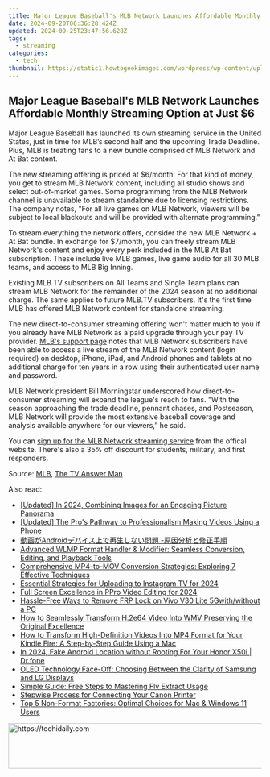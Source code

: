 ```yaml
---
title: Major League Baseball's MLB Network Launches Affordable Monthly Streaming Option at Just $6
date: 2024-09-20T06:36:28.424Z
updated: 2024-09-25T23:47:56.628Z
tags:
  - streaming
categories:
  - tech
thumbnail: https://static1.howtogeekimages.com/wordpress/wp-content/uploads/2024/07/mlb.jpg
---
```


## Major League Baseball's MLB Network Launches Affordable Monthly Streaming Option at Just $6

Major League Baseball has launched its own streaming service in the United States, just in time for MLB’s second half and the upcoming Trade Deadline. Plus, MLB is treating fans to a new bundle comprised of MLB Network and At Bat content.

 The new streaming offering is priced at $6/month. For that kind of money, you get to stream MLB Network content, including all studio shows and select out-of-market games. Some programming from the MLB Network channel is unavailable to stream standalone due to licensing restrictions. The company notes, "For all live games on MLB Network, viewers will be subject to local blackouts and will be provided with alternate programming."

 To stream everything the network offers, consider the new MLB Network + At Bat bundle. In exchange for $7/month, you can freely stream MLB Network's content and enjoy every perk included in the MLB At Bat subscription. These include live MLB games, live game audio for all 30 MLB teams, and access to MLB Big Inning.

 Existing MLB.TV subscribers on All Teams and Single Team plans can stream MLB Network for the remainder of the 2024 season at no additional charge. The same applies to future MLB.TV subscribers. It's the first time MLB has offered MLB Network content for standalone streaming.

 The new direct-to-consumer streaming offering won't matter much to you if you already have MLB Network as a paid upgrade through your pay TV provider. [MLB's support page](https://www.mlb.com/network/about/live-streaming-faq) notes that MLB Network subscribers have been able to access a live stream of the MLB Network content (login required) on desktop, iPhone, iPad, and Android phones and tablets at no additional charge for ten years in a row using their authenticated user name and password.

 MLB Network president Bill Morningstar underscored how direct-to-consumer streaming will expand the league's reach to fans. "With the season approaching the trade deadline, pennant chases, and Postseason, MLB Network will provide the most extensive baseball coverage and analysis available anywhere for our viewers,” he said.

 You can [sign up for the MLB Network streaming service](https://www.mlb.com/live-stream-games/subscribe) from the offical website. There's also a 35% off discount for students, military, and first responders.

 Source: [MLB](https://www.mlb.com/press-release/mlb-network-launches-direct-to-consumer-offering-beginning-wednesday-july-24), [The TV Answer Man](https://tvanswerman.com/2024/07/24/mlb-network-now-available-via-streaming-for-5-99-a-month/)

<ins class="adsbygoogle"
     style="display:block"
     data-ad-format="autorelaxed"
     data-ad-client="ca-pub-7571918770474297"
     data-ad-slot="1223367746"></ins>

<ins class="adsbygoogle"
     style="display:block"
     data-ad-client="ca-pub-7571918770474297"
     data-ad-slot="8358498916"
     data-ad-format="auto"
     data-full-width-responsive="true"></ins>

<span class="atpl-alsoreadstyle">Also read:</span>
<div><ul>
<li><a href="https://article-posts.techidaily.com/updated-in-2024-combining-images-for-an-engaging-picture-panorama/"><u>[Updated] In 2024, Combining Images for an Engaging Picture Panorama</u></a></li>
<li><a href="https://facebook-video-footage.techidaily.com/updated-the-pros-pathway-to-professionalism-making-videos-using-a-phone/"><u>[Updated] The Pro's Pathway to Professionalism Making Videos Using a Phone</u></a></li>
<li><a href="https://some-guidance.techidaily.com/1725288240676-android/"><u>動画がAndroidデバイス上で再生しない問題 -原因分析と修正手順</u></a></li>
<li><a href="https://media-tips.techidaily.com/advanced-wlmp-format-handler-and-modifier-seamless-conversion-editing-and-playback-tools/"><u>Advanced WLMP Format Handler & Modifier: Seamless Conversion, Editing, and Playback Tools</u></a></li>
<li><a href="https://media-tips.techidaily.com/comprehensive-mp4-to-mov-conversion-strategies-exploring-7-effective-techniques/"><u>Comprehensive MP4-to-MOV Conversion Strategies: Exploring 7 Effective Techniques</u></a></li>
<li><a href="https://instagram-videos.techidaily.com/essential-strategies-for-uploading-to-instagram-tv-for-2024/"><u>Essential Strategies for Uploading to Instagram TV for 2024</u></a></li>
<li><a href="https://some-knowledge.techidaily.com/full-screen-excellence-in-ppro-video-editing-for-2024/"><u>Full Screen Excellence in PPro Video Editing for 2024</u></a></li>
<li><a href="https://bypass-frp.techidaily.com/hassle-free-ways-to-remove-frp-lock-on-vivo-v30-lite-5gwithwithout-a-pc-by-drfone-android/"><u>Hassle-Free Ways to Remove FRP Lock on Vivo V30 Lite 5Gwith/without a PC</u></a></li>
<li><a href="https://media-tips.techidaily.com/how-to-seamlessly-transform-h2e64-video-into-wmv-preserving-the-original-excellence/"><u>How to Seamlessly Transform H.2e64 Video Into WMV Preserving the Original Excellence</u></a></li>
<li><a href="https://media-tips.techidaily.com/how-to-transform-high-definition-videos-into-mp4-format-for-your-kindle-fire-a-step-by-step-guide-using-a-mac/"><u>How to Transform High-Definition Videos Into MP4 Format for Your Kindle Fire: A Step-by-Step Guide Using a Mac</u></a></li>
<li><a href="https://android-location.techidaily.com/in-2024-fake-android-location-without-rooting-for-your-honor-x50i-drfone-by-drfone-virtual/"><u>In 2024, Fake Android Location without Rooting For Your Honor X50i | Dr.fone</u></a></li>
<li><a href="https://media-tips.techidaily.com/oled-technology-face-off-choosing-between-the-clarity-of-samsung-and-lg-displays/"><u>OLED Technology Face-Off: Choosing Between the Clarity of Samsung and LG Displays</u></a></li>
<li><a href="https://media-tips.techidaily.com/simple-guide-free-steps-to-mastering-flv-extract-usage/"><u>Simple Guide: Free Steps to Mastering Flv Extract Usage</u></a></li>
<li><a href="https://printer-issues.techidaily.com/stepwise-process-for-connecting-your-canon-printer/"><u>Stepwise Process for Connecting Your Canon Printer</u></a></li>
<li><a href="https://media-tips.techidaily.com/top-5-non-format-factories-optimal-choices-for-mac-and-windows-11-users/"><u>Top 5 Non-Format Factories: Optimal Choices for Mac & Windows 11 Users</u></a></li>
</ul></div>

<!-- affiliate ads begin -->
<a href="https://unicoeye.pxf.io/c/5597632/2134242/18498" target="_top" id="2134242">
  <img src="//a.impactradius-go.com/display-ad/18498-2134242" border="0" alt="https://techidaily.com" width="728" height="90"/>
</a>
<img height="0" width="0" src="https://unicoeye.pxf.io/i/5597632/2134242/18498" style="position:absolute;visibility:hidden;" border="0" />
<!-- affiliate ads end -->

